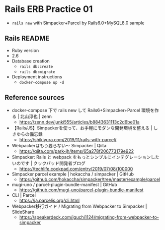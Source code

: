 # Rails ERB Practice 01
- `rails new` with Simpacker+Parcel by Rails6.0+MySQL8.0 sample

## Rails README
- Ruby version
 - 2.6
- Database creation
  - `rails db:create`
  - `rails db:migrate`
- Deployment instructions
  - `docker-compose up -d`

## Reference sources
- docker-compose 下で rails new して Rails6+Simpacker+Parcel 環境を作る | 北山淳也 | zenn
  - https://zenn.dev/junki555/articles/b8843631113c2d6be01a
- 【Rails/JS】Simpackerを使って、お手軽にモダンな開発環境を整える | しきゆらの備忘録
  - https://shikiyura.com/2019/11/rails-with-parcel/
- Webpackerはもう要らない〜 Simpacker | Qiita
  - https://qiita.com/park-jh/items/65a278f206773179e922
- Simpacker: Rails と webpack をもっとシンプルにインテグレーションしたいのです | クックパッド開発者ブログ
  - https://techlife.cookpad.com/entry/2019/07/08/100000
- Simpacker parcel example | hokaccha / simpacker | GitHub
  - https://github.com/hokaccha/simpacker/tree/master/example/parcel
- mugi-uno / parcel-plugin-bundle-manifest | GitHub
  - https://github.com/mugi-uno/parcel-plugin-bundle-manifest
- CLI | Parcel
  - https://ja.parceljs.org/cli.html
- Webpacker移行ガイド / Migrating from Webpacker to Simpacker | SlideShare
  - https://speakerdeck.com/iguchi1124/migrating-from-webpacker-to-simpacker
